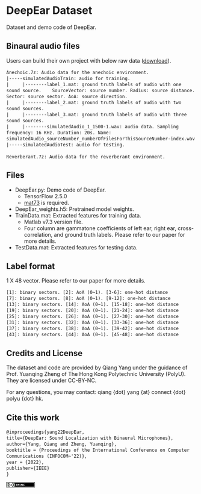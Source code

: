 # DeepEar Dataset
Dataset and demo code of DeepEar.


## Binaural audio files

Users can build their own project with below raw data ([download](https://connectpolyu-my.sharepoint.com/:f:/g/personal/19044952r_connect_polyu_hk/EoJJZQvE371Hn_e5UMgDfYYBgehcFqZXR90z2UDCnJM8jQ?e=cYAHTs)).

```
Anechoic.7z: Audio data for the anechoic environment. 
|-----simulatedAudioTrain: audio for training.
|     |--------label_1.mat: ground truth labels of audio with one sound source.    SourceVector: source number. Radius: source distance. Sector: source sector. AoA: source direction.
|     |--------label_2.mat: ground truth labels of audio with two sound sources.
|     |--------label_3.mat: ground truth labels of audio with three sound sources.
|     |--------simulatedAudio_1_1500-1.wav: audio data. Sampling frequency: 16 KHz. Duration: 20s. Name: simulatedAudio_sourceNumber_numberOfFilesForThisSourceNumber-index.wav
|-----simulatedAudioTest: audio for testing.

Reverberant.7z: Audio data for the reverberant environment.
```

## Files
- DeepEar.py: Demo code of DeepEar.
  - TensorFlow 2.5.0
  - [mat73](https://pypi.org/project/mat73/) is required.
- DeepEar_weights.h5: Pretrained model weights. 
- TrainData.mat: Extracted features for training data.
  - Matlab v7.3 version file. 
  - Four column are gammatone coefficients of left ear, right ear, cross-correlation, and ground truth labels. Please refer to our paper for more details.
- TestData.mat: Extracted features for testing data.

## Label format

1 X 48 vector. Please refer to our paper for more details.

    [1]: binary sectors. [2]: AoA (0~1). [3-6]: one-hot distance
    [7]: binary sectors. [8]: AoA (0~1). [9-12]: one-hot distance
    [13]: binary sectors. [14]: AoA (0~1). [15-18]: one-hot distance
    [19]: binary sectors. [20]: AoA (0~1). [21-24]: one-hot distance
    [25]: binary sectors. [26]: AoA (0~1). [27-30]: one-hot distance
    [31]: binary sectors. [32]: AoA (0~1). [33-36]: one-hot distance
    [37]: binary sectors. [38]: AoA (0~1). [39-42]: one-hot distance
    [43]: binary sectors. [44]: AoA (0~1). [45-48]: one-hot distance



## Credits and License

The dataset and code are provided by Qiang Yang under the guidance of Prof. Yuanqing Zheng of The Hong Kong Polytechnic University (PolyU). They are licensed under CC-BY-NC.


For any questions, you may contact: qiang {dot} yang {at} connect {dot} polyu {dot} hk.

## Cite this work

```
@inproceedings{yang22DeepEar,
title={DeepEar: Sound Localization with Binaural Microphones},
author={Yang, Qiang and Zheng, Yuanqing},
booktitle = {Proceedings of the International Conference on Computer Communications (INFOCOM~'22)},
year = {2022},
publisher={IEEE}
}
```

 <img src="by-nc.png" width="15%">  

